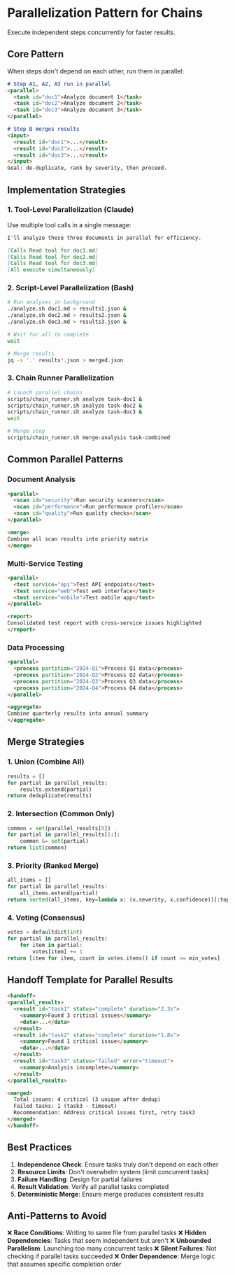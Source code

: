 # Parallelization Pattern for Chains

Execute independent steps concurrently for faster results.

## Core Pattern

When steps don't depend on each other, run them in parallel:

```markdown
# Step A1, A2, A3 run in parallel
<parallel>
  <task id="doc1">Analyze document 1</task>
  <task id="doc2">Analyze document 2</task>
  <task id="doc3">Analyze document 3</task>
</parallel>

# Step B merges results
<input>
  <result id="doc1">...</result>
  <result id="doc2">...</result>
  <result id="doc3">...</result>
</input>
Goal: de-duplicate, rank by severity, then proceed.
```

## Implementation Strategies

### 1. Tool-Level Parallelization (Claude)
Use multiple tool calls in a single message:

```markdown
I'll analyze these three documents in parallel for efficiency.

[Calls Read tool for doc1.md]
[Calls Read tool for doc2.md]  
[Calls Read tool for doc3.md]
[All execute simultaneously]
```

### 2. Script-Level Parallelization (Bash)
```bash
# Run analyses in background
./analyze.sh doc1.md > results1.json &
./analyze.sh doc2.md > results2.json &
./analyze.sh doc3.md > results3.json &

# Wait for all to complete
wait

# Merge results
jq -s '.' results*.json > merged.json
```

### 3. Chain Runner Parallelization
```bash
# Launch parallel chains
scripts/chain_runner.sh analyze task-doc1 &
scripts/chain_runner.sh analyze task-doc2 &
scripts/chain_runner.sh analyze task-doc3 &
wait

# Merge step
scripts/chain_runner.sh merge-analysis task-combined
```

## Common Parallel Patterns

### Document Analysis
```markdown
<parallel>
  <scan id="security">Run security scanners</scan>
  <scan id="performance">Run performance profiler</scan>
  <scan id="quality">Run quality checks</scan>
</parallel>

<merge>
Combine all scan results into priority matrix
</merge>
```

### Multi-Service Testing
```markdown
<parallel>
  <test service="api">Test API endpoints</test>
  <test service="web">Test web interface</test>
  <test service="mobile">Test mobile app</test>
</parallel>

<report>
Consolidated test report with cross-service issues highlighted
</report>
```

### Data Processing
```markdown
<parallel>
  <process partition="2024-Q1">Process Q1 data</process>
  <process partition="2024-Q2">Process Q2 data</process>
  <process partition="2024-Q3">Process Q3 data</process>
  <process partition="2024-Q4">Process Q4 data</process>
</parallel>

<aggregate>
Combine quarterly results into annual summary
</aggregate>
```

## Merge Strategies

### 1. Union (Combine All)
```python
results = []
for partial in parallel_results:
    results.extend(partial)
return deduplicate(results)
```

### 2. Intersection (Common Only)
```python
common = set(parallel_results[0])
for partial in parallel_results[1:]:
    common &= set(partial)
return list(common)
```

### 3. Priority (Ranked Merge)
```python
all_items = []
for partial in parallel_results:
    all_items.extend(partial)
return sorted(all_items, key=lambda x: (x.severity, x.confidence))[:top_n]
```

### 4. Voting (Consensus)
```python
votes = defaultdict(int)
for partial in parallel_results:
    for item in partial:
        votes[item] += 1
return [item for item, count in votes.items() if count >= min_votes]
```

## Handoff Template for Parallel Results

```markdown
<handoff>
<parallel_results>
  <result id="task1" status="complete" duration="2.3s">
    <summary>Found 3 critical issues</summary>
    <data>...</data>
  </result>
  <result id="task2" status="complete" duration="1.8s">
    <summary>Found 1 critical issue</summary>
    <data>...</data>
  </result>
  <result id="task3" status="failed" error="timeout">
    <summary>Analysis incomplete</summary>
  </result>
</parallel_results>

<merged>
  Total issues: 4 critical (3 unique after dedup)
  Failed tasks: 1 (task3 - timeout)
  Recommendation: Address critical issues first, retry task3
</merged>
</handoff>
```

## Best Practices

1. **Independence Check**: Ensure tasks truly don't depend on each other
2. **Resource Limits**: Don't overwhelm system (limit concurrent tasks)
3. **Failure Handling**: Design for partial failures
4. **Result Validation**: Verify all parallel tasks completed
5. **Deterministic Merge**: Ensure merge produces consistent results

## Anti-Patterns to Avoid

❌ **Race Conditions**: Writing to same file from parallel tasks
❌ **Hidden Dependencies**: Tasks that seem independent but aren't
❌ **Unbounded Parallelism**: Launching too many concurrent tasks
❌ **Silent Failures**: Not checking if parallel tasks succeeded
❌ **Order Dependence**: Merge logic that assumes specific completion order